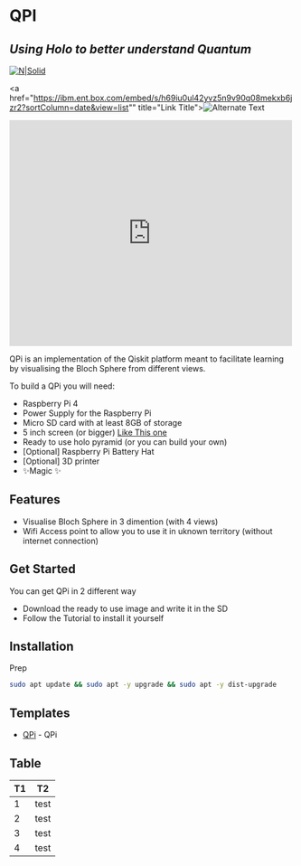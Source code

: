 # QPI
## _Using Holo to better understand Quantum_

[![N|Solid](https://github.ibm.com/qpi/qpi/blob/master/misc/down.png)](https://github.ibm.com/qpi/qpi)

<a href="https://ibm.ent.box.com/embed/s/h69iu0ul42yvz5n9v90q08mekxb6jzr2?sortColumn=date&view=list"" title="Link Title"><img src="{image-url}" alt="Alternate Text" /></a>

<iframe src="https://ibm.ent.box.com/embed/s/h69iu0ul42yvz5n9v90q08mekxb6jzr2?sortColumn=date&view=list" width="500" height="400" frameborder="0" allowfullscreen webkitallowfullscreen msallowfullscreen></iframe>



QPi is an implementation of the Qiskit platform meant to facilitate learning by visualising the Bloch Sphere from different views.

To build a QPi you will need:

- Raspberry Pi 4
- Power Supply for the Raspberry Pi
- Micro SD card with at least 8GB of storage
- 5 inch screen (or bigger) [Like This one](https://es.aliexpress.com/item/4000285089550.html?spm=a2g0s.9042311.0.0.532063c0x1I59N)
- Ready to use holo pyramid (or you can build your own)
- [Optional] Raspberry Pi Battery Hat 
- [Optional] 3D printer 
- ✨Magic ✨

## Features

- Visualise Bloch Sphere in 3 dimention (with 4 views)
- Wifi Access point to allow you to use it in uknown territory (without internet connection)

## Get Started 
You can get QPi in 2 different way

- Download the ready to use image and write it in the SD 
- Follow the Tutorial to install it yourself


## Installation

Prep

```sh
sudo apt update && sudo apt -y upgrade && sudo apt -y dist-upgrade
```
## Templates

- [QPi](https://github.ibm.com/qpi/qpi) - QPi 



## Table

| T1 | T2 |
| ------ | ------ |
| 1 | test |
| 2 | test |
| 3  | test |
| 4 | test |

